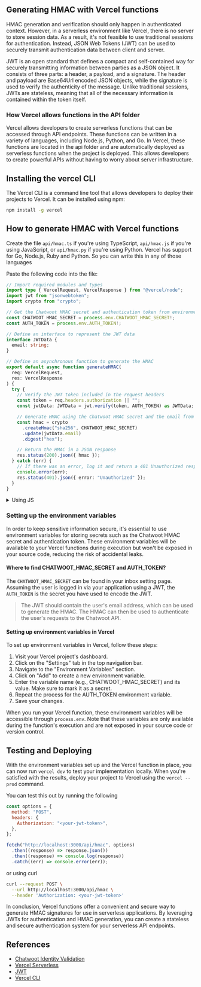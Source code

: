 ## Generating HMAC with Vercel functions

HMAC generation and verification should only happen in authenticated context. However, in a serverless environment like Vercel, there is no server to store session data. As a result, it's not feasible to use traditional sessions for authentication. Instead, JSON Web Tokens (JWT) can be used to securely transmit authentication data between client and server.

JWT is an open standard that defines a compact and self-contained way for securely transmitting information between parties as a JSON object. It consists of three parts: a header, a payload, and a signature. The header and payload are Base64Url encoded JSON objects, while the signature is used to verify the authenticity of the message. Unlike traditional sessions, JWTs are stateless, meaning that all of the necessary information is contained within the token itself.

### How Vercel allows functions in the API folder

Vercel allows developers to create serverless functions that can be accessed through API endpoints. These functions can be written in a variety of languages, including Node.js, Python, and Go. In Vercel, these functions are located in the api folder and are automatically deployed as serverless functions when the project is deployed. This allows developers to create powerful APIs without having to worry about server infrastructure.

## Installing the vercel CLI

The Vercel CLI is a command line tool that allows developers to deploy their projects to Vercel. It can be installed using npm:

```bash
npm install -g vercel
```

## How to generate HMAC with Vercel functions

Create the file `api/hmac.ts` if you're using TypeScript, `api/hmac.js` if you're using JavaScript, or `api/hmac.py` if you're using Python. Vercel has support for Go, Node.js, Ruby and Python. So you can write this in any of those languages

Paste the following code into the file:

```typescript
// Import required modules and types
import type { VercelRequest, VercelResponse } from "@vercel/node";
import jwt from "jsonwebtoken";
import crypto from "crypto";

// Get the Chatwoot HMAC secret and authentication token from environment variables
const CHATWOOT_HMAC_SECRET = process.env.CHATWOOT_HMAC_SECRET!;
const AUTH_TOKEN = process.env.AUTH_TOKEN!;

// Define an interface to represent the JWT data
interface JWTData {
  email: string;
}

// Define an asynchronous function to generate the HMAC
export default async function generateHMAC(
  req: VercelRequest,
  res: VercelResponse
) {
  try {
    // Verify the JWT token included in the request headers
    const token = req.headers.authorization || "";
    const jwtData: JWTData = jwt.verify(token, AUTH_TOKEN) as JWTData;

    // Generate HMAC using the Chatwoot HMAC secret and the email from the JWT data
    const hmac = crypto
      .createHmac("sha256", CHATWOOT_HMAC_SECRET)
      .update(jwtData.email)
      .digest("hex");

    // Return the HMAC in a JSON response
    res.status(200).json({ hmac });
  } catch (err) {
    // If there was an error, log it and return a 401 Unauthorized response
    console.error(err);
    res.status(401).json({ error: "Unauthorized" });
  }
}
```

<details>
  <summary>Using JS</summary>

```javascript
const jwt = require("jsonwebtoken");
const crypto = require("crypto");

const CHATWOOT_HMAC_SECRET = process.env.CHATWOOT_HMAC_SECRET;
const AUTH_TOKEN = process.env.AUTH_TOKEN;

module.exports = async (req, res) => {
  try {
    const token = req.headers.authorization || "";
    const jwtData = jwt.verify(token, AUTH_TOKEN);

    const hmac = crypto
      .createHmac("sha256", CHATWOOT_HMAC_SECRET)
      .update(jwtData.email)
      .digest("hex");

    res.status(200).json({ hmac });
  } catch (err) {
    console.error(err);
    res.status(401).json({ error: "Unauthorized" });
  }
};
```

</details>

### Setting up the environment variables

In order to keep sensitive information secure, it's essential to use environment variables for storing secrets such as the Chatwoot HMAC secret and authentication token. These environment variables will be available to your Vercel functions during execution but won't be exposed in your source code, reducing the risk of accidental leaks.

#### Where to find CHATWOOT_HMAC_SECRET and AUTH_TOKEN?

The `CHATWOOT_HMAC_SECRET` can be found in your inbox setting page.
Assuming the user is logged in via your application using a JWT, the `AUTH_TOKEN` is the secret you have used to encode the JWT.

> The JWT should contain the user's email address, which can be used to generate the HMAC. The HMAC can then be used to authenticate the user's requests to the Chatwoot API.

#### Setting up environment variables in Vercel

To set up environment variables in Vercel, follow these steps:

1. Visit your Vercel project's dashboard.
1. Click on the "Settings" tab in the top navigation bar.
1. Navigate to the "Environment Variables" section.
1. Click on "Add" to create a new environment variable.
1. Enter the variable name (e.g., CHATWOOT_HMAC_SECRET) and its value. Make sure to mark it as a secret.
1. Repeat the process for the AUTH_TOKEN environment variable.
1. Save your changes.

When you run your Vercel function, these environment variables will be accessible through `process.env`. Note that these variables are only available during the function's execution and are not exposed in your source code or version control.

## Testing and Deploying

With the environment variables set up and the Vercel function in place, you can now run `vercel dev` to test your implementation locally. When you're satisfied with the results, deploy your project to Vercel using the `vercel --prod` command.

You can test this out by running the following

```js
const options = {
  method: "POST",
  headers: {
    Authorization: "<your-jwt-token>",
  },
};

fetch("http://localhost:3000/api/hmac", options)
  .then((response) => response.json())
  .then((response) => console.log(response))
  .catch((err) => console.error(err));
```

or using curl

```bash
curl --request POST \
  --url http://localhost:3000/api/hmac \
  --header 'Authorization: <your-jwt-token>'
```

In conclusion, Vercel functions offer a convenient and secure way to generate HMAC signatures for use in serverless applications. By leveraging JWTs for authentication and HMAC generation, you can create a stateless and secure authentication system for your serverless API endpoints.

## References

- [Chatwoot Identity Validation](https://www.chatwoot.com/docs/product/channels/live-chat/sdk/identity-validation/)
- [Vercel Serverless](https://vercel.com/docs/concepts/functions/serverless-functions)
- [JWT](https://jwt.io/introduction)
- [Vercel CLI](https://vercel.com/docs/cli)
